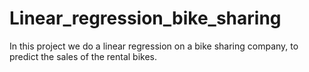 # Linear_regression_bike_sharing
In this project we do a linear regression on a bike sharing company, to predict the sales of the rental bikes.


